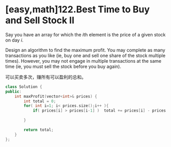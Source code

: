 # [easy,math]122.Best Time to Buy and Sell Stock II

Say you have an array for which the *i*th element is the price of a given stock on day *i*.

Design an algorithm to find the maximum profit. You may complete as many transactions as you like (ie, buy one and sell one share of the stock multiple times). However, you may not engage in multiple transactions at the same time (ie, you must sell the stock before you buy again).

可以买卖多次，赚所有可以盈利的总和。

```cpp
class Solution {
public:
    int maxProfit(vector<int>& prices) {
        int total = 0;
        for( int i=1; i< prices.size();i++ ){
            if( prices[i] > prices[i-1] )  total += prices[i] - prices[i-1];    /// 只要有高的价就卖
            
        }
        
        return total;
    }
};
```

